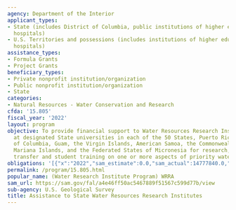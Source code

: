 ```yaml
---
agency: Department of the Interior
applicant_types:
- State (includes District of Columbia, public institutions of higher education and
  hospitals)
- U.S. Territories and possessions (includes institutions of higher education and
  hospitals)
assistance_types:
- Formula Grants
- Project Grants
beneficiary_types:
- Private nonprofit institution/organization
- Public nonprofit institution/organization
- State
categories:
- Natural Resources - Water Conservation and Research
cfda: '15.805'
fiscal_year: '2022'
layout: program
objective: To provide financial support to Water Resources Research Institutes located
  at designated State universities in each of the 50 States, Puerto Rico, the District
  of Columbia, Guam, the Virgin Islands, American Samoa, the Commonwealth of the Northern
  Mariana Islands, and the Federated States of Micronesia for research, information
  transfer and student training on one or more aspects of priority water problems.
obligations: '[{"x":"2022","sam_estimate":0.0,"sam_actual":14777840.0,"usa_spending_actual":12687151.97},{"x":"2023","sam_estimate":18742465.0,"sam_actual":0.0,"usa_spending_actual":7901648.27},{"x":"2024","sam_estimate":16914995.0,"sam_actual":0.0,"usa_spending_actual":0.0}]'
permalink: /program/15.805.html
popular_name: (Water Research Institute Program) WRRA
sam_url: https://sam.gov/fal/a4e46ff50ac5467889f51567c599d77b/view
sub-agency: U.S. Geological Survey
title: Assistance to State Water Resources Research Institutes
---
```

